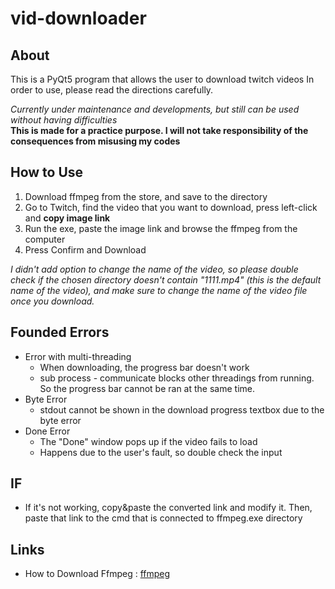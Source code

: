 # vid-downloader
About 
-------
This is a PyQt5 program that allows the user to download twitch videos 
In order to use, please read the directions carefully.

*Currently under maintenance and developments, but still can be used without having difficulties*  
**This is made for a practice purpose. I will not take responsibility of the consequences from misusing my codes**

How to Use
-------------
1. Download ffmpeg from the store, and save to the directory
2. Go to Twitch, find the video that you want to download, press left-click and **copy image link**
3. Run the exe, paste the image link and browse the ffmpeg from the computer
4. Press Confirm and Download

*I didn't add option to change the name of the video, so please double check if the chosen directory doesn't contain "1111.mp4" (this is the default name of the video), and make sure to change the name of the video file once you download.*

Founded Errors
------------
* Error with multi-threading
  * When downloading, the progress bar doesn't work
  * sub process - communicate blocks other threadings from running. So the progress bar cannot be ran at the same time.
* Byte Error
  * stdout cannot be shown in the download progress textbox due to the byte error
* Done Error
  * The "Done" window pops up if the video fails to load
  * Happens due to the user's fault, so double check the input

IF
-----
* If it's not working, copy&paste the converted link and modify it. Then, paste that link to the cmd that is connected to ffmpeg.exe directory


Links
---
* How to Download Ffmpeg : [ffmpeg](https://www.wikihow.com/Install-FFmpeg-on-Windows)
